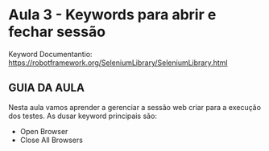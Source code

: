 # Aula 3 - Keywords para abrir e fechar sessão

Keyword Documentantio: https://robotframework.org/SeleniumLibrary/SeleniumLibrary.html

## GUIA DA AULA

Nesta aula vamos aprender a gerenciar a sessão web criar para a execução dos testes. As dusar keyword principais são:
- Open Browser 
- Close All Browsers